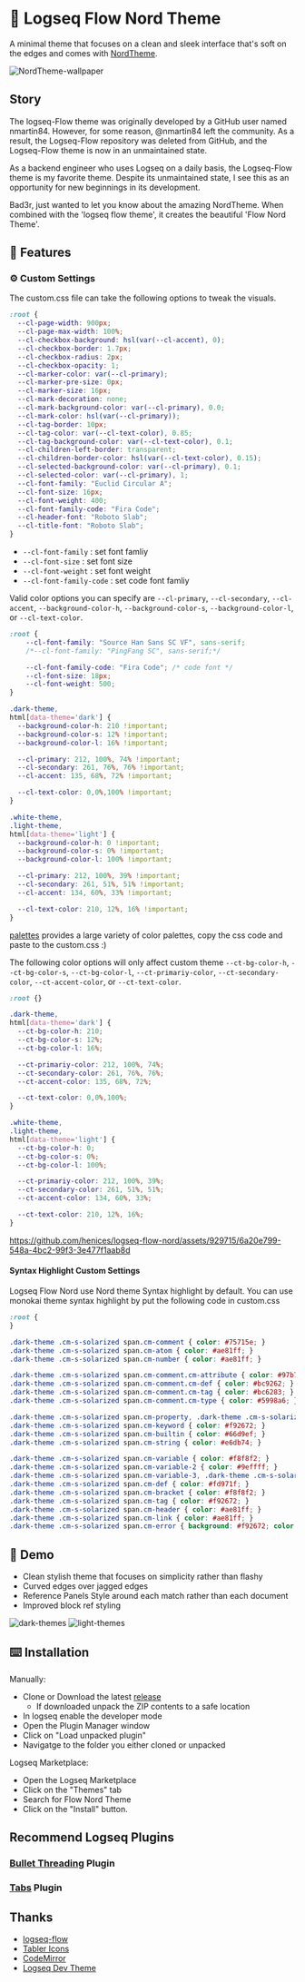# 🧠 Logseq Flow Nord Theme
A minimal theme that focuses on a clean and sleek interface that's soft on the edges and comes with [NordTheme](https://www.nordtheme.com).

![NordTheme-wallpaper](https://github.com/henices/logseq-flow-nord/assets/929715/b9361f21-543d-4725-b9b0-c50f11d07a65)

## Story

The logseq-Flow theme was originally developed by a GitHub user named nmartin84. However, for some reason, @nmartin84 left the community. As a result, the Logseq-Flow repository was deleted from GitHub, and the Logseq-Flow theme is now in an unmaintained state.

As a backend engineer who uses Logseq on a daily basis, the Logseq-Flow theme is my favorite theme. Despite its unmaintained state, I see this as an opportunity for new beginnings in its development.

Bad3r, just wanted to let you know about the amazing NordTheme. When combined with the 'logseq flow theme', it creates the beautiful 'Flow Nord Theme'.

## 🚀 Features

### ⚙️ Custom Settings

The custom.css file can take the following options to tweak the visuals.
```css
:root {
  --cl-page-width: 900px;
  --cl-page-max-width: 100%;
  --cl-checkbox-background: hsl(var(--cl-accent), 0);
  --cl-checkbox-border: 1.7px;
  --cl-checkbox-radius: 2px;
  --cl-checkbox-opacity: 1;
  --cl-marker-color: var(--cl-primary);
  --cl-marker-pre-size: 0px;
  --cl-marker-size: 16px;
  --cl-mark-decoration: none;
  --cl-mark-background-color: var(--cl-primary), 0.0;
  --cl-mark-color: hsl(var(--cl-primary));
  --cl-tag-border: 10px;
  --cl-tag-color: var(--cl-text-color), 0.85;
  --cl-tag-background-color: var(--cl-text-color), 0.1;
  --cl-children-left-border: transparent;
  --cl-children-border-color: hsl(var(--cl-text-color), 0.15);
  --cl-selected-background-color: var(--cl-primary), 0.1;
  --cl-selected-color: var(--cl-primary), 1;
  --cl-font-family: "Euclid Circular A";
  --cl-font-size: 16px;
  --cl-font-weight: 400;
  --cl-font-family-code: "Fira Code";
  --cl-header-font: "Roboto Slab";
  --cl-title-font: "Roboto Slab";
}
```

- `--cl-font-family`  :  set font famliy
- `--cl-font-size`    :  set font size
- `--cl-font-weight`  :  set font weight
- `--cl-font-family-code`  :  set code font famliy

Valid color options you can specify are `--cl-primary`, `--cl-secondary`, `--cl-accent`,
`--background-color-h`, `--background-color-s`, `--background-color-l`, or `--cl-text-color`.


```css
:root {
    --cl-font-family: "Source Han Sans SC VF", sans-serif;
    /*--cl-font-family: "PingFang SC", sans-serif;*/

    --cl-font-family-code: "Fira Code"; /* code font */
    --cl-font-size: 18px;
    --cl-font-weight: 500;
}

.dark-theme,
html[data-theme='dark'] {
  --background-color-h: 210 !important;
  --background-color-s: 12% !important;
  --background-color-l: 16% !important;

  --cl-primary: 212, 100%, 74% !important;
  --cl-secondary: 261, 76%, 76% !important;
  --cl-accent: 135, 68%, 72% !important;

  --cl-text-color: 0,0%,100% !important;
}

.white-theme,
.light-theme,
html[data-theme='light'] {
  --background-color-h: 0 !important;
  --background-color-s: 0% !important;
  --background-color-l: 100% !important;

  --cl-primary: 212, 100%, 39% !important;
  --cl-secondary: 261, 51%, 51% !important;
  --cl-accent: 134, 60%, 33% !important;

  --cl-text-color: 210, 12%, 16% !important;
}
```

[palettes](https://github.com/henices/logseq-flow-nord/tree/main/src/palettes) provides a large variety of color palettes,
copy the css code and paste to the custom.css :)


The following color options will only affect custom theme `--ct-bg-color-h`, `--ct-bg-color-s`, `--ct-bg-color-l`,
`--ct-primariy-color`, `--ct-secondary-color`, `--ct-accent-color`, or `--ct-text-color`.

```css
:root {}

.dark-theme,
html[data-theme='dark'] {
  --ct-bg-color-h: 210;
  --ct-bg-color-s: 12%;
  --ct-bg-color-l: 16%;

  --ct-primariy-color: 212, 100%, 74%;
  --ct-secondary-color: 261, 76%, 76%;
  --ct-accent-color: 135, 68%, 72%;

  --ct-text-color: 0,0%,100%;
}

.white-theme,
.light-theme,
html[data-theme='light'] {
  --ct-bg-color-h: 0;
  --ct-bg-color-s: 0%;
  --ct-bg-color-l: 100%;

  --ct-primariy-color: 212, 100%, 39%;
  --ct-secondary-color: 261, 51%, 51%;
  --ct-accent-color: 134, 60%, 33%;

  --ct-text-color: 210, 12%, 16%;
}
```


https://github.com/henices/logseq-flow-nord/assets/929715/6a20e799-548a-4bc2-99f3-3e477f1aab8d



#### Syntax Highlight Custom Settings

Logseq Flow Nord use Nord theme Syntax highlight by default. You can use monokai theme syntax highlight
by put the following code in custom.css

```css
:root {
}

.dark-theme .cm-s-solarized span.cm-comment { color: #75715e; }
.dark-theme .cm-s-solarized span.cm-atom { color: #ae81ff; }
.dark-theme .cm-s-solarized span.cm-number { color: #ae81ff; }

.dark-theme .cm-s-solarized span.cm-comment.cm-attribute { color: #97b757; }
.dark-theme .cm-s-solarized span.cm-comment.cm-def { color: #bc9262; }
.dark-theme .cm-s-solarized span.cm-comment.cm-tag { color: #bc6283; }
.dark-theme .cm-s-solarized span.cm-comment.cm-type { color: #5998a6; }

.dark-theme .cm-s-solarized span.cm-property, .dark-theme .cm-s-solarized span.cm-attribute { color: #a6e22e; }
.dark-theme .cm-s-solarized span.cm-keyword { color: #f92672; }
.dark-theme .cm-s-solarized span.cm-builtin { color: #66d9ef; }
.dark-theme .cm-s-solarized span.cm-string { color: #e6db74; }

.dark-theme .cm-s-solarized span.cm-variable { color: #f8f8f2; }
.dark-theme .cm-s-solarized span.cm-variable-2 { color: #9effff; }
.dark-theme .cm-s-solarized span.cm-variable-3, .dark-theme .cm-s-solarized span.cm-type { color: #66d9ef; }
.dark-theme .cm-s-solarized span.cm-def { color: #fd971f; }
.dark-theme .cm-s-solarized span.cm-bracket { color: #f8f8f2; }
.dark-theme .cm-s-solarized span.cm-tag { color: #f92672; }
.dark-theme .cm-s-solarized span.cm-header { color: #ae81ff; }
.dark-theme .cm-s-solarized span.cm-link { color: #ae81ff; }
.dark-theme .cm-s-solarized span.cm-error { background: #f92672; color: #f8f8f0; }
```

## 🚀 Demo
- Clean stylish theme that focuses on simplicity rather than flashy
- Curved edges over jagged edges
- Reference Panels Style around each match rather than each document
- Improved block ref styling

![dark-themes](https://raw.githubusercontent.com/henices/logseq-flow-nord/main/.images/dark.png)
![light-themes](https://raw.githubusercontent.com/henices/logseq-flow-nord/main/.images/light.png)

## ⌨️ Installation

Manually:
- Clone or Download the latest [release](https://github.com/henices/logseq-flow-nord/releases)
  - If downloaded unpack the ZIP contents to a safe location
- In logseq enable the developer mode
- Open the Plugin Manager window
- Click on "Load unpacked plugin"
- Navigatge to the folder you either cloned or unpacked

Logseq Marketplace:
- Open the Logseq Marketplace
- Click on the "Themes" tab
- Search for Flow Nord Theme
- Click on the "Install" button.

## Recommend Logseq Plugins

### [Bullet Threading](https://github.com/pengx17/logseq-plugin-bullet-threading) Plugin
### [Tabs](https://github.com/pengx17/logseq-plugin-tabs) Plugin

## Thanks
- [logseq-flow](https://github.com/nmartin84/logseq-flow) 
- [Tabler Icons](https://github.com/tabler/tabler-icons)
- [CodeMirror](https://github.com/codemirror/codemirror5)
- [Logseq Dev Theme](https://github.com/pengx17/logseq-dev-theme/)
